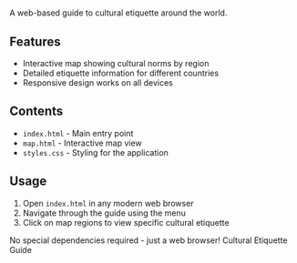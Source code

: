 # 

A web-based guide to cultural etiquette around the world.

## Features
- Interactive map showing cultural norms by region
- Detailed etiquette information for different countries
- Responsive design works on all devices

## Contents
- `index.html` - Main entry point
- `map.html` - Interactive map view
- `styles.css` - Styling for the application

## Usage
1. Open `index.html` in any modern web browser
2. Navigate through the guide using the menu
3. Click on map regions to view specific cultural etiquette

No special dependencies required - just a web browser!
Cultural Etiquette Guide